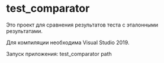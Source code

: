 # test_comparator
Это проект для сравнения результатов теста с эталонными результатами.

Для компиляции необходима Visual Studio 2019.

Запуск приложения:
test_comparator path
